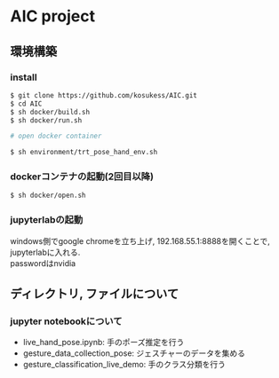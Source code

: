 # AIC project

## 環境構築
### install
```bash
$ git clone https://github.com/kosukess/AIC.git
$ cd AIC
$ sh docker/build.sh
$ sh docker/run.sh

# open docker container

$ sh environment/trt_pose_hand_env.sh
```
  
### dockerコンテナの起動(2回目以降)
```bash
$ sh docker/open.sh
```
  
### jupyterlabの起動
windows側でgoogle chromeを立ち上げ, 192.168.55.1:8888を開くことで, jupyterlabに入れる.  
passwordはnvidia
  

## ディレクトリ, ファイルについて
### jupyter notebookについて
- live_hand_pose.ipynb: 手のポーズ推定を行う
- gesture_data_collection_pose: ジェスチャーのデータを集める
- gesture_classification_live_demo: 手のクラス分類を行う
